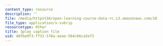 ```yaml
---
content_type: resource
description: ''
file: /media/https%3A/open-learning-course-data-rc.s3.amazonaws.com/18-03sc-differential-equations-fall-2011/48fbe9f3ff31578aaeae584c66ca5ef3_yD0_EQLxHcw.vtt
file_type: application/x-subrip
resourcetype: Other
title: 3play caption file
uid: 48fbe9f3-ff31-578a-aeae-584c66ca5ef3
---
```

